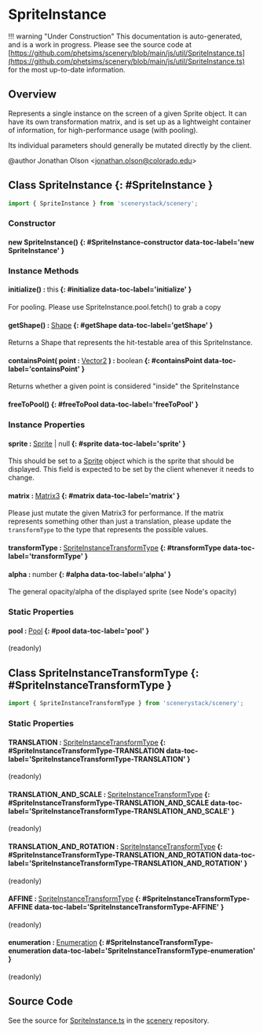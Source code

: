 # SpriteInstance

!!! warning "Under Construction"
    This documentation is auto-generated, and is a work in progress. Please see the source code at
    [https://github.com/phetsims/scenery/blob/main/js/util/SpriteInstance.ts](https://github.com/phetsims/scenery/blob/main/js/util/SpriteInstance.ts) for the most up-to-date information.

## Overview

Represents a single instance on the screen of a given Sprite object. It can have its own transformation matrix, and
is set up as a lightweight container of information, for high-performance usage (with pooling).

Its individual parameters should generally be mutated directly by the client.

@author Jonathan Olson &lt;jonathan.olson@colorado.edu&gt;

## Class SpriteInstance {: #SpriteInstance }


```js
import { SpriteInstance } from 'scenerystack/scenery';
```
### Constructor

#### new SpriteInstance() {: #SpriteInstance-constructor data-toc-label='new SpriteInstance' }

### Instance Methods

#### initialize() : <span style="font-weight: 400;"><span style="color: hsla(calc(var(--md-hue) + 180deg),80%,40%,1);">this</span></span> {: #initialize data-toc-label='initialize' }

For pooling. Please use SpriteInstance.pool.fetch() to grab a copy

#### getShape() : <span style="font-weight: 400;">[Shape](../kite/Shape.md)</span> {: #getShape data-toc-label='getShape' }

Returns a Shape that represents the hit-testable area of this SpriteInstance.

#### containsPoint( point : <span style="font-weight: 400;">[Vector2](../dot/Vector2.md)</span> ) : <span style="font-weight: 400;"><span style="color: hsla(calc(var(--md-hue) + 180deg),80%,40%,1);">boolean</span></span> {: #containsPoint data-toc-label='containsPoint' }

Returns whether a given point is considered "inside" the SpriteInstance

#### freeToPool() {: #freeToPool data-toc-label='freeToPool' }

### Instance Properties

#### sprite : <span style="font-weight: 400;">[Sprite](../scenery/Sprite.md) | <span style="color: hsla(calc(var(--md-hue) + 180deg),80%,40%,1);">null</span></span> {: #sprite data-toc-label='sprite' }

This should be set to a [Sprite](../scenery/Sprite.md) object which is the sprite that should be displayed.
This field is expected to be set by the client whenever it needs to change.

#### matrix : <span style="font-weight: 400;">[Matrix3](../dot/Matrix3.md)</span> {: #matrix data-toc-label='matrix' }

Please just mutate the given Matrix3 for performance. If the matrix represents something
other than just a translation, please update the `transformType` to the type that represents the possible
values.

#### transformType : <span style="font-weight: 400;">[SpriteInstanceTransformType](../scenery/SpriteInstance.md#SpriteInstanceTransformType)</span> {: #transformType data-toc-label='transformType' }

#### alpha : <span style="font-weight: 400;"><span style="color: hsla(calc(var(--md-hue) + 180deg),80%,40%,1);">number</span></span> {: #alpha data-toc-label='alpha' }

The general opacity/alpha of the displayed sprite (see Node's opacity)

### Static Properties

#### pool : <span style="font-weight: 400;">[Pool](../phet-core/Pool.md)</span> {: #pool data-toc-label='pool' }

(readonly)



## Class SpriteInstanceTransformType {: #SpriteInstanceTransformType }


```js
import { SpriteInstanceTransformType } from 'scenerystack/scenery';
```
### Static Properties

#### TRANSLATION : <span style="font-weight: 400;">[SpriteInstanceTransformType](../scenery/SpriteInstance.md#SpriteInstanceTransformType)</span> {: #SpriteInstanceTransformType-TRANSLATION data-toc-label='SpriteInstanceTransformType-TRANSLATION' }

(readonly)

#### TRANSLATION_AND_SCALE : <span style="font-weight: 400;">[SpriteInstanceTransformType](../scenery/SpriteInstance.md#SpriteInstanceTransformType)</span> {: #SpriteInstanceTransformType-TRANSLATION_AND_SCALE data-toc-label='SpriteInstanceTransformType-TRANSLATION_AND_SCALE' }

(readonly)

#### TRANSLATION_AND_ROTATION : <span style="font-weight: 400;">[SpriteInstanceTransformType](../scenery/SpriteInstance.md#SpriteInstanceTransformType)</span> {: #SpriteInstanceTransformType-TRANSLATION_AND_ROTATION data-toc-label='SpriteInstanceTransformType-TRANSLATION_AND_ROTATION' }

(readonly)

#### AFFINE : <span style="font-weight: 400;">[SpriteInstanceTransformType](../scenery/SpriteInstance.md#SpriteInstanceTransformType)</span> {: #SpriteInstanceTransformType-AFFINE data-toc-label='SpriteInstanceTransformType-AFFINE' }

(readonly)

#### enumeration : <span style="font-weight: 400;">[Enumeration](../phet-core/Enumeration.md)</span> {: #SpriteInstanceTransformType-enumeration data-toc-label='SpriteInstanceTransformType-enumeration' }

(readonly)



## Source Code

See the source for [SpriteInstance.ts](https://github.com/phetsims/scenery/blob/main/js/util/SpriteInstance.ts) in the [scenery](https://github.com/phetsims/scenery) repository.

